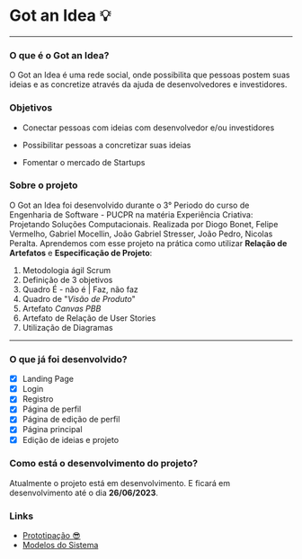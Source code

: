 # Got an Idea 💡
---
### O que é o Got an Idea?
O Got an Idea é uma rede social, onde possibilita que pessoas postem suas ideias e as concretize através da ajuda de desenvolvedores e investidores.

### Objetivos
* Conectar pessoas com ideias com
desenvolvedor e/ou investidores

* Possibilitar pessoas a concretizar suas
ideias

* Fomentar o mercado de Startups

### Sobre o projeto
O Got an Idea foi desenvolvido durante o 3° Periodo do curso de Engenharia de Software - PUCPR na matéria Experiência Criativa: Projetando Soluções Computacionais.
Realizada por Diogo Bonet, Felipe Vermelho, Gabriel Mocellin, João Gabriel Stresser, João Pedro, Nicolas Peralta.
Aprendemos com esse projeto na prática como utilizar **Relação de Artefatos** e **Especificação de Projeto**:
1. Metodologia ágil Scrum
2. Definição de 3 objetivos
3. Quadro É - não é | Faz, não faz
4. Quadro de "*Visão de Produto*"
5. Artefato *Canvas PBB*
6. Artefato de Relação de User Stories
7. Utilização de Diagramas

---
### O que já foi desenvolvido?
- [x] Landing Page
- [x] Login
- [x] Registro
- [x] Página de perfil
- [x] Página de edição de perfil
- [x] Página principal
- [x] Edição de ideias e projeto

### Como está o desenvolvimento do projeto?
Atualmente o projeto está em desenvolvimento. E ficará em desenvolvimento até o dia **26/06/2023**.

### Links
- [Prototipação 😎](https://github.com/diogobonet/Got-an-Idea/blob/main/doc/prototype/readme.md)
- [Modelos do Sistema](https://github.com/diogobonet/Got-an-Idea/tree/main/model)
